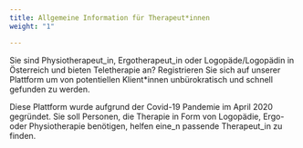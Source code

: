 ```yaml
---
title: Allgemeine Information für Therapeut*innen
weight: "1"

---
```

Sie sind Physiotherapeut_in, Ergotherapeut_in oder Logopäde/Logopädin in Österreich und bieten Teletherapie an? Registrieren Sie sich auf unserer Plattform um von potentiellen Klient*innen unbürokratisch und schnell gefunden zu werden.

<!--more-->

Diese Plattform wurde aufgrund der Covid-19 Pandemie im April 2020 gegründet. Sie soll Personen, die Therapie in Form von Logopädie, Ergo- oder Physiotherapie benötigen, helfen eine_n passende Therapeut_in zu finden.